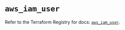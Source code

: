 # `aws_iam_user`

Refer to the Terraform Registry for docs: [`aws_iam_user`](https://registry.terraform.io/providers/hashicorp/aws/6.5.0/docs/resources/iam_user).
